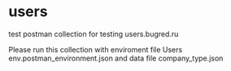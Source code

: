 # users
test postman collection for testing users.bugred.ru

Please run this collection with 
enviroment file Users env.postman_environment.json
and data file company_type.json

